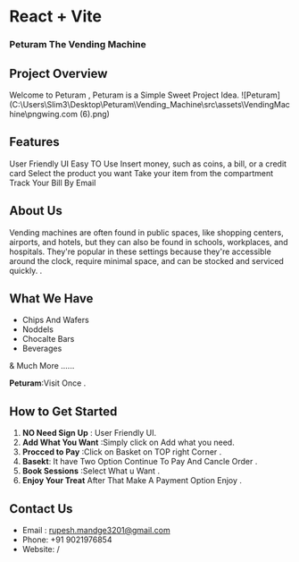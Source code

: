 # React + Vite
### Peturam The Vending Machine 
## Project Overview
Welcome to Peturam , Peturam is a Simple Sweet Project Idea.
![Peturam](C:\Users\Slim3\Desktop\Peturam\Vending_Machine\src\assets\VendingMachine\pngwing.com (6).png)
## Features
User Friendly UI 
Easy TO Use 
Insert money, such as coins, a bill, or a credit card
Select the product you want
Take your item from the compartment 
Track Your Bill By Email

## About Us
Vending machines are often found in public spaces, like shopping centers, airports, and hotels, but they can also be found in schools, workplaces, and hospitals. They're popular in these settings because they're accessible around the clock, require minimal space, and can be stocked and serviced quickly. 
.

## What We Have 
- Chips And Wafers
- Noddels
- Chocalte Bars
- Beverages


& Much More ......

**Peturam**:Visit Once .

## How to Get Started

1. **NO Need Sign Up** : User Friendly UI.
2. **Add What You Want** :Simply click on Add what you need.
3. **Procced to Pay** :Click on Basket on TOP right Corner .
4. **Basekt**: It have Two Option Continue To Pay And  Cancle Order .
5. **Book Sessions** :Select What u Want .
6. **Enjoy Your Treat** After That Make A Payment Option Enjoy .


## Contact Us

- Email : rupesh.mandge3201@gmail.com
- Phone:  +91 9021976854
- Website: /
  
